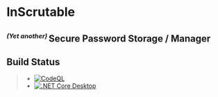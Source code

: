 # InScrutable
## <sup>*<small>(Yet another)&nbsp;</small>*</sup>Secure Password Storage / Manager

## Build Status
> *  [![CodeQL](https://github.com/asquigglytwist/InScrutable/actions/workflows/github-code-scanning/codeql/badge.svg)](https://github.com/asquigglytwist/InScrutable/actions/workflows/github-code-scanning/codeql)
> *  [![.NET Core Desktop](https://github.com/asquigglytwist/InScrutable/actions/workflows/dotnet-desktop.yml/badge.svg)](https://github.com/asquigglytwist/InScrutable/actions/workflows/dotnet-desktop.yml)

